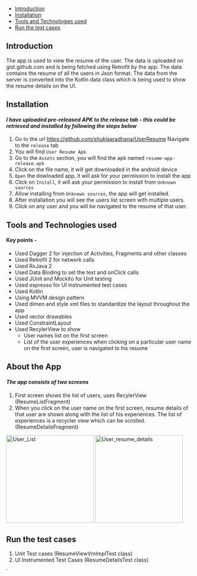 - [Introduction](#introduction)
- [Installation](#installation)
- [Tools and Technologies used](#tools-and-technologies-used)
- [Run the test cases](#run-the-test-cases)

## Introduction
The app is used to view the resume of the user. The data is uploaded on gist.github.com and is being fetched using Retrofit by the app. The data contains the resume of all the users in Json format. The data from the server is converted into the Kotlin data class which is being used to show the resume details on the UI.

## Installation 
#### _I have uploaded pre-released APK to the release tab - this could be retrieved and installed by following the steps below_
1. Go to the url https://github.com/shuklaaradhana/UserResume
Navigate to the `release` tab
1. You will find `User Resume Apk`
1. Go to the `Assets` section, you will find the apk named `resume-app-release.apk`
1. Click on the file name, it will get downloaded in the android device
1. `Open` the dowloaded app, it will ask for your permission to install the app
1. Click on `Install`, it will ask your permission to install from `Unknown sources`
1. Allow installing from `Unknown sources`, the app will get installed.
1. After installation you will see the users list screen with multiple users.
1. Click on any user and you will be navigated to the resume of that user.

## Tools and Technologies used

#### Key points - <br/>
* Used Dagger 2 for injection of Activities, Fragments and other classes <br/>
* Used Retrofit 2 for network calls
* Used RxJava 2
* Used Data Binding to set the text and onClick calls
* Used JUnit and Mockito for Unit testing
* Used espresso for UI instrumented test cases
* Used Kotlin
* Using MVVM design pattern 
* Used dimen and style xml files to standardize the layout throughout the app <br/>
* Used vector drawables
* Used ConstraintLayout
* Used RecylerView to show
    * User names list on the first screen
    * List of the user experiences when clicking on a particular user name on the first screen, user is navigated to his resume 

## About the App 
#### _The app consists of two screens_
1. First screen shows the list of users, uses RecylerView (ResumeListFragment)
1. When you click on the user name on the first screen, resume details of that user are shown along with the list of his experiences. The list of experiences is a recycler view which can be scrolled. (ResumeDetailsFragment)

<img width="236" alt="User_List" src="https://user-images.githubusercontent.com/5384429/66415633-e5c63980-e9b0-11e9-945b-2231bca78dcb.png">
<img width="236" alt="User_resume_details" src="https://user-images.githubusercontent.com/5384429/66415640-e9f25700-e9b0-11e9-90c4-0302721cea9e.png">

## Run the test cases
1. Unit Test cases (ResumeViewVmImplTest class) 
1. UI Instrumented Test Cases (ResumeDetailsTest class)


`
